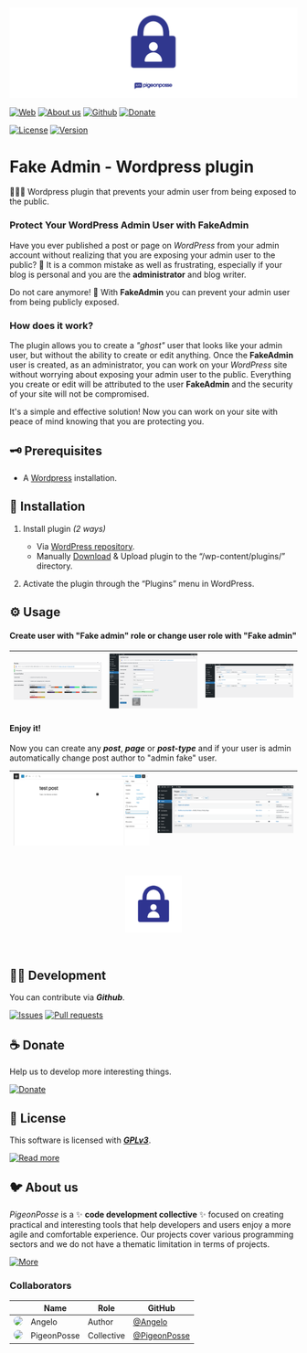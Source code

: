 <!-- PIGEONPOSSE START MARK -->
<!--

██████╗ ██╗ ██████╗ ███████╗ ██████╗ ███╗   ██╗
██╔══██╗██║██╔════╝ ██╔════╝██╔═══██╗████╗  ██║
██████╔╝██║██║  ███╗█████╗  ██║   ██║██╔██╗ ██║ 
██╔═══╝ ██║██║   ██║██╔══╝  ██║   ██║██║╚██╗██║ 
██║     ██║╚██████╔╝███████╗╚██████╔╝██║ ╚████║ 
╚═╝     ╚═╝ ╚═════╝ ╚══════╝ ╚═════╝ ╚═╝  ╚═══╝ 
                                                
██████╗  ██████╗ ███████╗███████╗███████╗       
██╔══██╗██╔═══██╗██╔════╝██╔════╝██╔════╝       
██████╔╝██║   ██║███████╗███████╗█████╗         
██╔═══╝ ██║   ██║╚════██║╚════██║██╔══╝         
██║     ╚██████╔╝███████║███████║███████╗       
╚═╝      ╚═════╝ ╚══════╝╚══════╝╚══════╝       
                                                                                                                                                
█████╗█████╗█████╗█████╗█████╗█████╗█████╗█████╗
╚════╝╚════╝╚════╝╚════╝╚════╝╚════╝╚════╝╚════╝ 

███████╗ █████╗ ██╗  ██╗███████╗                
██╔════╝██╔══██╗██║ ██╔╝██╔════╝                
█████╗  ███████║█████╔╝ █████╗                  
██╔══╝  ██╔══██║██╔═██╗ ██╔══╝                  
██║     ██║  ██║██║  ██╗███████╗                
╚═╝     ╚═╝  ╚═╝╚═╝  ╚═╝╚══════╝                
                                                
 █████╗ ██████╗ ███╗   ███╗██╗███╗   ██╗        
██╔══██╗██╔══██╗████╗ ████║██║████╗  ██║        
███████║██║  ██║██╔████╔██║██║██╔██╗ ██║        
██╔══██║██║  ██║██║╚██╔╝██║██║██║╚██╗██║        
██║  ██║██████╔╝██║ ╚═╝ ██║██║██║ ╚████║        
╚═╝  ╚═╝╚═════╝ ╚═╝     ╚═╝╚═╝╚═╝  ╚═══╝                        
                                                
VERSION:    1.0.8 
AUTHOR:     Angelo (https://github.com/AngelEspejo)
REPOSITORY: https://github.com/pigeonposse/fake-admin

DEVELOPED BY PIGEONPOSSE 🐦🌈

-->
<!-- PIGEONPOSSE END MARK -->

<!-- PIGEONPOSSE START HEADER -->
 
[![IMAGE](docs/banner.png)](https://wordpress.org/plugins/fake-admin)

[![Web](https://img.shields.io/badge/Web-grey?style=flat-square)](https://pigeonposse.com) 
[![About us](https://img.shields.io/badge/About%20us-grey?style=flat-square)](https://pigeonposse.com/?popup=about) 
[![Github](https://img.shields.io/badge/Github-grey?style=flat-square)](https://github.com/pigeon-posse)
[![Donate](https://img.shields.io/badge/Donate-pink?style=flat-square)](https://github.com/sponsors/PigeonPosse) 

[![License](https://img.shields.io/github/license/pigeonposse/fake-admin?color=blue&label=License&style=flat-square)](https://wordpress.org/plugins/fake-admin)
[![Version](https://img.shields.io/github/package-json/v/pigeonposse/fake-admin?color=a1b858&label&style=flat-square)](https://wordpress.org/plugins/fake-admin)

<!-- PIGEONPOSSE END HEADER -->

# Fake Admin - Wordpress plugin

<!-- PIGEONPOSSE START DESCRIPTION -->

🕵️‍♀️🔌 Wordpress plugin that prevents your admin user from being exposed to the public.

### Protect Your WordPress Admin User with FakeAdmin

Have you ever published a post or page on _WordPress_ from your admin account without realizing that you are exposing your admin user to the public? 🙈 It is a common mistake as well as frustrating, especially if your blog is personal and you are the **administrator** and blog writer.

Do not care anymore! 🤗 With **FakeAdmin** you can prevent your admin user from being publicly exposed.

### How does it work?

The plugin allows you to create a _"ghost"_ user that looks like your admin user, but without the ability to create or edit anything. Once the **FakeAdmin** user is created, as an administrator, you can work on your _WordPress_ site without worrying about exposing your admin user to the public. Everything you create or edit will be attributed to the user **FakeAdmin** and the security of your site will not be compromised.

It's a simple and effective solution! Now you can work on your site with peace of mind knowing that you are protecting you. 

<!-- PIGEONPOSSE END DESCRIPTION -->

## 🗝 Prerequisites

- A [Wordpress](https://wordpress.org/download/) installation.

## 🔑 Installation

1. Install plugin _(2 ways)_
	+ Via [WordPress repository](https://wordpress.org/plugins/fake-admin).
	+ Manually [Download](https://github.com/pigeonposse/fake-admin/releases) & Upload plugin to the “/wp-content/plugins/” directory.

2. Activate the plugin through the “Plugins” menu in WordPress.

## ⚙️ Usage

#### Create user with "Fake admin" role or change user role with "Fake admin"

| ![Guide 1](.wordpress-org/screenshot-1.png) | ![Guide 2](.wordpress-org/screenshot-2.png) | ![Guide 3](.wordpress-org/screenshot-3.png) |
| -------------- | -------------- | -------------- |

#### Enjoy it!

Now you can create any ***post***, ***page*** or ***post-type*** and if your user is admin automatically change post author to "admin fake" user.

| ![Guide 4](.wordpress-org/screenshot-4.png) | ![Guide 5](.wordpress-org/screenshot-5.png) |
| ------------------------- | ------------------------- |

<br> 
<p align="center">
<img src="docs/logo.png" alt="Logo" width="100"/>
</p>
<br> 

<!-- PIGEONPOSSE START ORG -->

## 👨‍💻 Development

You can contribute via **_Github_**.

[![Issues](https://img.shields.io/badge/Issues-grey?style=flat-square)](https://github.com/pigeonposse/fake-admin/issues)
[![Pull requests](https://img.shields.io/badge/Pulls-grey?style=flat-square)](https://github.com/pigeonposse/fake-admin/pulls)

## ☕ Donate

Help us to develop more interesting things.

[![Donate](https://img.shields.io/badge/Donate-grey?style=flat-square)](https://github.com/sponsors/PigeonPosse) 


## 📜 License

This software is licensed with ***[GPLv3](/LICENSE)***.

[![Read more](https://img.shields.io/badge/Read-more-grey?style=flat-square)](/LICENSE)

## 🐦 About us

_PigeonPosse_ is a ✨ **code development collective** ✨ focused on creating practical and interesting tools that help developers and users enjoy a more agile and comfortable experience. Our projects cover various programming sectors and we do not have a thematic limitation in terms of projects.

[![More](https://img.shields.io/badge/Read-more-grey?style=flat-square)](https://github.com/PigeonPosse)

### Collaborators

|                                                                                    | Name        | Role         | GitHub                                         |
| ---------------------------------------------------------------------------------- | ----------- | ------------ | ---------------------------------------------- |
| <img src="https://github.com/AngelEspejo.png?size=72" style="border-radius:100%"/> | Angelo |   Author   | [@Angelo](https://github.com/AngelEspejo) |
| <img src="https://github.com/PigeonPosse.png?size=72" style="border-radius:100%"/> | PigeonPosse | Collective	  | [@PigeonPosse](https://github.com/PigeonPosse) |


<br> 

<!-- PIGEONPOSSE END ORG -->